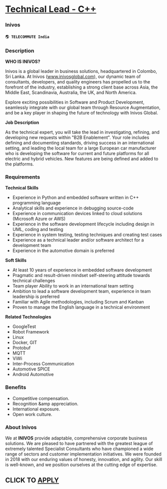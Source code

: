 # [Technical Lead - C++](https://www.remotewlb.com/apply/technical-lead-c-65576)  
### Inivos  
#### `🌎 TELECOMMUTE India`  

### **Description**

 **WHO IS INIVOS?**

Inivos is a global leader in business solutions, headquartered in Colombo, Sri Lanka. At Inivos (www.inivosglobal.com), our dynamic team of consultants, developers, and quality engineers has propelled us to the forefront of the industry, establishing a strong client base across Asia, the Middle East, Scandinavia, Australia, the UK, and North America.

Explore exciting possibilities in Software and Product Development, seamlessly integrate with our global team through Resource Augmentation, and be a key player in shaping the future of technology with Inivos Global.

 **Job Description**

As the technical expert, you will take the lead in investigating, refining, and developing new requests within "B2B Enablement". Your role includes defining and documenting standards, driving success in an international setting, and leading the local team for a large European car manufacturer who is developing the software for current and future platforms for all electric and hybrid vehicles. New features are being defined and added to the platforms.

### **Requirements**

 **Technical Skills**

  * Experience in Python and embedded software written in C++ programming language 
  * Analytical skills and experience in debugging source-code 
  * Experience in communication devices linked to cloud solutions (Microsoft Azure or AWS) 
  * Experience in the software development lifecycle including design in UML, coding and testing 
  * Experience in system testing, testing techniques and creating test cases 
  * Experience as a technical leader and/or software architect for a development team 
  * Experience in the automotive domain is preferred 

**Soft Skills**

  * At least 10 years of experience in embedded software development 
  * Pragmatic and result-driven mindset self-steering attitude towards technical challenges 
  * Team player Ability to work in an international team setting 
  * Ambition to lead a software development team, experience in team leadership is preferred 
  * Familiar with Agile methodologies, including Scrum and Kanban 
  * Proven to manage the English language in a technical environment 

**Related Technologies**

  * GoogleTest
  * Robot Framework
  * Linux
  * Docker, GIT
  * Protobuf
  * MQTT
  * ViWi
  * Inter-Process Communication
  * Automotive SPICE
  * Android Automotive

### **Benefits**

  * Competitive compensation. 
  * Recognition &amp appreciation. 
  * International exposure. 
  * Open work culture. 

### **About Inivos**

We at **INIVOS** provide adaptable, comprehensive corporate business solutions. We are pleased to have partnered with the greatest league of extremely talented Specialist Consultants who have championed a wide range of sectors and customer implementation initiatives. We were founded in 2018 with our enduring values of honesty, innovation, and agility. Our skill is well-known, and we position ourselves at the cutting edge of expertise.

  
## CLICK TO [APPLY](https://www.remotewlb.com/apply/technical-lead-c-65576)

